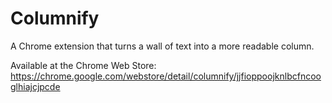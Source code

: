 Columnify
=========

A Chrome extension that turns a wall of text into a more readable column.

Available at the Chrome Web Store: 
https://chrome.google.com/webstore/detail/columnify/jjfioppoojknlbcfncooglhiajcjpcde
